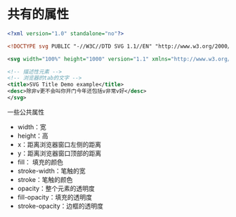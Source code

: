 # 共有的属性
```svg
<?xml version="1.0" standalone="no"?>

<!DOCTYPE svg PUBLIC "-//W3C//DTD SVG 1.1//EN" "http://www.w3.org/2000/svg">

<svg width="100%" height="1000" version="1.1" xmlns="http://www.w3.org/2000/svg">

<!-- 描述性元素 -->
<!-- 浏览器的tab的文字 -->
<title>SVG Title Demo example</title>
<desc>除非v更不会叫你开门今年还包括v非常v好</desc>
</svg>
```

一些公共属性
- width：宽
- height：高
- x：距离浏览器窗口左侧的距离
- y：距离浏览器窗口顶部的距离
- fill： 填充的颜色
- stroke-width：笔触的宽
- stroke：笔触的颜色
- opacity：整个元素的透明度
- fill-opacity：填充的透明度
- stroke-opacity：边框的透明度
